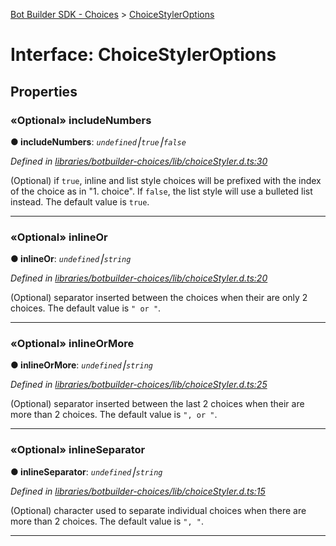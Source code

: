 [Bot Builder SDK - Choices](../README.md) > [ChoiceStylerOptions](../interfaces/botbuilder_choices.choicestyleroptions.md)



# Interface: ChoiceStylerOptions


## Properties
<a id="includenumbers"></a>

### «Optional» includeNumbers

**●  includeNumbers**:  *`undefined`⎮`true`⎮`false`* 

*Defined in [libraries/botbuilder-choices/lib/choiceStyler.d.ts:30](https://github.com/Microsoft/botbuilder-js/blob/f687311/libraries/botbuilder-choices/lib/choiceStyler.d.ts#L30)*



(Optional) if `true`, inline and list style choices will be prefixed with the index of the choice as in "1\. choice". If `false`, the list style will use a bulleted list instead. The default value is `true`.




___

<a id="inlineor"></a>

### «Optional» inlineOr

**●  inlineOr**:  *`undefined`⎮`string`* 

*Defined in [libraries/botbuilder-choices/lib/choiceStyler.d.ts:20](https://github.com/Microsoft/botbuilder-js/blob/f687311/libraries/botbuilder-choices/lib/choiceStyler.d.ts#L20)*



(Optional) separator inserted between the choices when their are only 2 choices. The default value is `" or "`.




___

<a id="inlineormore"></a>

### «Optional» inlineOrMore

**●  inlineOrMore**:  *`undefined`⎮`string`* 

*Defined in [libraries/botbuilder-choices/lib/choiceStyler.d.ts:25](https://github.com/Microsoft/botbuilder-js/blob/f687311/libraries/botbuilder-choices/lib/choiceStyler.d.ts#L25)*



(Optional) separator inserted between the last 2 choices when their are more than 2 choices. The default value is `", or "`.




___

<a id="inlineseparator"></a>

### «Optional» inlineSeparator

**●  inlineSeparator**:  *`undefined`⎮`string`* 

*Defined in [libraries/botbuilder-choices/lib/choiceStyler.d.ts:15](https://github.com/Microsoft/botbuilder-js/blob/f687311/libraries/botbuilder-choices/lib/choiceStyler.d.ts#L15)*



(Optional) character used to separate individual choices when there are more than 2 choices. The default value is `", "`.




___


